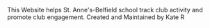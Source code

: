 This Website helps St. Anne's-Belfield school track club activity and promote club engagement.
Created and Maintained by Kate R 
